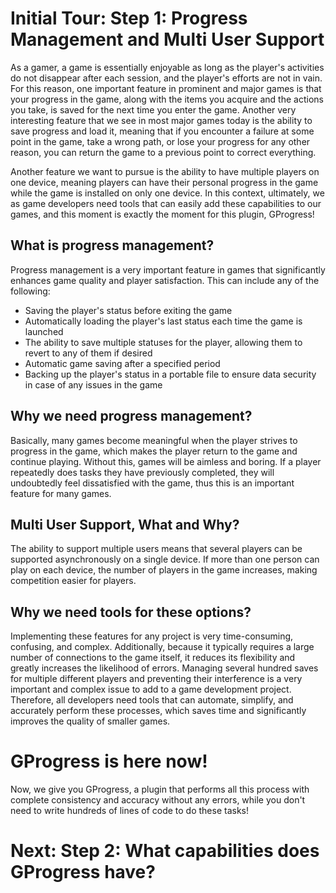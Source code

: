 # Initial Tour: Step 1: Progress Management and Multi User Support

As a gamer, a game is essentially enjoyable as long as the player's activities do not disappear after each session, and the player's efforts are not in vain. 
For this reason, one important feature in prominent and major games is that your progress in the game, along with the items you acquire and the actions you take, 
is saved for the next time you enter the game. Another very interesting feature that we see in most major games today is the ability to save progress and load it, 
meaning that if you encounter a failure at some point in the game, take a wrong path, or lose your progress for any other reason, you can return the game to a previous 
point to correct everything.

Another feature we want to pursue is the ability to have multiple players on one device, meaning players can have their personal progress in the game while the game is 
installed on only one device. In this context, ultimately, we as game developers need tools that can easily add these capabilities to our games, and this moment is exactly 
the moment for this plugin, GProgress!

## What is progress management?

Progress management is a very important feature in games that significantly enhances game quality and player satisfaction. This can include any of the following: 
- Saving the player's status before exiting the game 
- Automatically loading the player's last status each time the game is launched 
- The ability to save multiple statuses for the player, allowing them to revert to any of them if desired 
- Automatic game saving after a specified period 
- Backing up the player's status in a portable file to ensure data security in case of any issues in the game

## Why we need progress management?

Basically, many games become meaningful when the player strives to progress in the game, which makes the player return to the game and continue playing. Without this, 
games will be aimless and boring. If a player repeatedly does tasks they have previously completed, they will undoubtedly feel dissatisfied with the game, thus this is 
an important feature for many games.

## Multi User Support, What and Why?

The ability to support multiple users means that several players can be supported asynchronously on a single device. If more than one person can play on each device, 
the number of players in the game increases, making competition easier for players.

## Why we need tools for these options?

Implementing these features for any project is very time-consuming, confusing, and complex. Additionally, because it typically requires a large number of connections 
to the game itself, it reduces its flexibility and greatly increases the likelihood of errors. Managing several hundred saves for multiple different players and preventing 
their interference is a very important and complex issue to add to a game development project. Therefore, all developers need tools that can automate, simplify, and accurately 
perform these processes, which saves time and significantly improves the quality of smaller games.

# GProgress is here now!

Now, we give you GProgress, a plugin that performs all this process with complete consistency and accuracy without any errors, while you don't need to write hundreds of lines 
of code to do these tasks!

# Next: Step 2: What capabilities does GProgress have?
